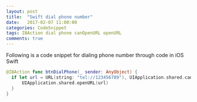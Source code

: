 ```yaml
---
layout: post
title:  "Swift dial phone number"
date:   2017-02-07 11:00:00
categories: CodeSnippet
tags: IBAction dial phone canOpenURL openURL
comments: true
---
```


Following is a code snippet for dialing phone number through code in iOS Swift

```swift
@IBAction func btnDialPhone(_ sender: AnyObject) {
  if let url = URL(string: "tel://123456789"), UIApplication.shared.canOpenURL(url) {
      UIApplication.shared.openURL(url)
  }
}
```
